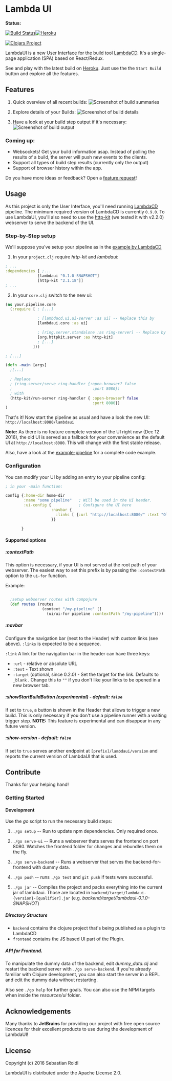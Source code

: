 Lambda UI
==========
__Status:__

[![Build Status](https://travis-ci.org/sroidl/lambda-ui.svg?branch=master)](https://travis-ci.org/sroidl/lambda-ui)[![Heroku](https://heroku-badge.herokuapp.com/?app=heroku-badge)](http://lambdaui-snapshot.herokuapp.com/lambdaui)

[![Clojars Project](http://clojars.org/lambdaui/latest-version.svg)](http://clojars.org/lambdaui)

LambdaUI is a new User Interface for the build tool [LambdaCD](https://github.com/flosell/lambdacd). It's a single-page application (SPA) based on React/Redux.

See and play with the latest build on [Heroku](http://lambdaui-snapshot.herokuapp.com/lambdaui). Just use the the `Start Build` button and explore all the features.

## Features
1. Quick overview of all recent builds:
![Screenshot of build summaries](/screenshots/build-summaries.png)


2. Explore details of your Builds:
![Screenshot of build details](/screenshots/build-details.png)

3. Have a look at your build step output if it's necessary:
![Screenshot of build output](/screenshots/build-output.png)

### Coming up:

* Websockets! Get your build information asap. Instead of polling the results of a build, the server will push new events to the clients.  
* Support all types of build step results (currently only the output)
* Support of browser history within the app.

Do you have more ideas or feedback?
Open a [feature request](https://github.com/sroidl/lambda-ui/issues/new)!

## Usage
As this project is only the User Interface, you'll need running [LambdaCD](https://github.com/flosell/lambdacd) pipeline. The minimum required version of LambdaCD is currently `0.9.0`. To use LambdaUI, you'll also need to use the [http-kit](http://www.http-kit.org/) (we tested it with v2.2.0) webserver to serve the backend of the UI.

### Step-by-Step setup
We'll suppose you've setup your pipeline as in the [example by LambdaCD](http://www.lambda.cd/getting-started/)

1. In your `project.clj` require _http-kit_ and _lambdaui_:

``` clojure
; ...
:dependencies [ ;...
              [lambdaui "0.1.0-SNAPSHOT"]
              [http-kit "2.1.18"]]
; ...
```

2. In your `core.clj` switch to the new ui:

``` clojure
(ns your.pipeline.core
  (:require [ ; [...]

              ; [lambdacd.ui.ui-server :as ui] -- Replace this by
              [lambdaui.core :as ui]

              ; [ring.server.standalone :as ring-server] -- Replace by
              [org.httpkit.server :as http-kit]
              ; [...]
            ]))

; [...]

(defn -main [args]
  ;[...]

  ; Replace
  ; (ring-server/serve ring-handler {:open-browser? false
  ;                                   :port 8080})
  ; with
  (http-kit/run-server ring-handler { :open-browser? false
                                      :port 8080})
)


```

That's it! Now start the pipeline as usual and have a look the new UI:
`http://localhost:8080/lambdaui`

__Note:__ As there is no feature complete version of the UI right now (Dec 12 2016), the old UI is served as a fallback for your convenience as the default UI at `http://localhost:8080`. This will change with the first stable release.


Also, have a look at the [example-pipeline](https://github.com/sroidl/lambda-ui/tree/master/example-pipeline) for a complete code example.

### Configuration

You can modify your UI by adding an entry to your pipeline config:

``` clojure
; in your -main function:

config {:home-dir home-dir
        :name "some pipeline"   ; Will be used in the UI header.
        :ui-config {            ; Configure the UI here
                    :navbar {
                      :links [ {:url "http://localhost:8080/" :text "Old UI"}]
                    }}

       }
```

#### Supported options

##### __:contextPath__
This option is necessary, if your UI is not served at the root path of your webserver. The easiest way to set this prefix is by passing the `:contextPath` option to the `ui-for` function.

Example:
```clojure

  ;setup webserver routes with compojure
  (def routes (routes
                (context "/my-pipeline" []
                  (ui/ui-for pipeline :contextPath "/my-pipeline"))))

```

##### __:navbar__
Configure the navigation bar (next to the Header) with custom links (see above). `:links` is expected to be a sequence.

`:link`
 A link for the navigation bar in the header can have three keys:
 - `:url`  - relative or absolute URL
 - `:text` - Text shown
 - `:target` (optional, since 0.2.0) - Set the target for the link. Defaults to `_blank` . Change this to `""` if you don't like your links to be opened in a new browser tab.

##### __:showStartBuildButton__ _(experimental)_ - default: `false`
If set to `true`, a button is shown in the Header that allows to trigger a new build. This is only necessary if you don't use a pipeline runner with a waiting trigger step.
__NOTE:__ This feature is experimental and can disappear in any future version.

##### __:show-version__ - default: `false`
If set to `true`  serves another endpoint at `[prefix]/lambdaui/version` and reports the current version of LambdaUI that is used.



## Contribute

Thanks for your helping hand!

### Getting Started

#### Development
Use the _go_ script to run the necessary build steps:

1. `./go setup` -- Run to update npm dependencies. Only required once.
2. `./go serve-ui` -- Runs a webserver thats serves the frontend on port 8080. Watches the frontend folder for changes and rebundles them on the fly.
3. `./go serve-backend` -- Runs a webserver that serves the backend-for-frontend with dummy data.
4. `./go push` -- runs `./go test` and `git push` if tests were successful.

5. `./go jar` -- Compiles the project and packs everything into the current jar of lambdaui. Those are located in `backend/target/lambdaui-{version}-[qualifier].jar` (e.g. _backend/target/lambdaui-0.1.0-SNAPSHOT_)

##### Directory Structure

* `backend` contains the clojure project that's being published as a plugin to LambdaCD
* `frontend` contains the JS based UI part of the Plugin.

##### API for Frontend.
To manipulate the dummy data of the backend, edit _dummy_data.clj_ and restart the backend server with `./go serve-backend`.
If you're already familiar with Clojure development, you can also start the server in a REPL and edit the dummy data without restarting.

Also see `./go help` for further goals.
You can also use the NPM targets when inside the _resources/ui_ folder.

## Acknowledgements
Many thanks to __JetBrains__ for providing our project with free open source licences for their excellent products to use during the development of LambdaUI!

## License
Copyright (c) 2016 Sebastian Roidl

LambdaUI is distributed under the Apache License 2.0.
